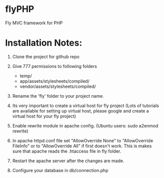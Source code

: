 flyPHP
======

Fly MVC framework for PHP



Installation Notes:
===================

1. Clone the project for github repo

2. Give 777 permissions to following folders
	- temp/
	- app/assets/stylesheets/compiled/
	- vendor/assets/stylesheets/compiled/

3. Rename the 'fly' folder to your project name.

4. Its very important to create a virtual host for fly project (Lots of tutorials are available for setting up virtual host, please google and create a virtual host for your fly project)

5. Enable rewrite module in apache config. (Ubuntu users: sudo a2enmod rewrite)

6. In apache httpd.conf file set "AllowOverride None" to "AllowOverride FileInfo" or to "AllowOverride All" if first doesn't work. This is makes sure that apache reads the .htaccess file in fly folder.

7. Restart the apache server after the changes are made.

8. Configure your database in db/connection.php